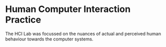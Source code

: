 Human Computer Interaction Practice
=====

The HCI Lab was focussed on the nuances of actual and perceived human behaviour towards the computer systems.
